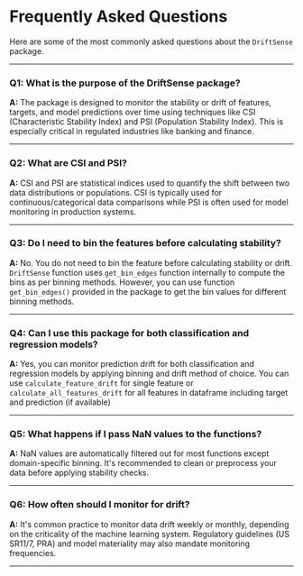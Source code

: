 
# Frequently Asked Questions

Here are some of the most commonly asked questions about the `DriftSense` package.

---

### Q1: What is the purpose of the DriftSense package?
**A:** The package is designed to monitor the stability or drift of features, targets, and model predictions over time using techniques like CSI (Characteristic Stability Index) and PSI (Population Stability Index). 
This is especially critical in regulated industries like banking and finance.

---

### Q2: What are CSI and PSI?
**A:** CSI and PSI are statistical indices used to quantify the shift between two data distributions or populations. CSI is typically used for continuous/categorical data comparisons while PSI is often used for model monitoring in production systems.

---

### Q3: Do I need to bin the features before calculating stability?
**A:** No. You do not need to bin the feature before calculating stability or drift. `DriftSense` function uses `get_bin_edges` function internally to compute the bins as per binning methods. 
However, you can use function `get_bin_edges()` provided in the package to get the bin values for different binning methods.

---

### Q4: Can I use this package for both classification and regression models?
**A:** Yes, you can monitor prediction drift for both classification and regression models by applying binning and drift method of choice. 
You can use `calculate_feature_drift` for single feature or `calculate_all_features_drift` for all features in dataframe including target and prediction (if available)

---

### Q5: What happens if I pass NaN values to the functions?
**A:** NaN values are automatically filtered out for most functions except domain-specific binning. It's recommended to clean or preprocess your data before applying stability checks.

---

### Q6: How often should I monitor for drift?
**A:** It's common practice to monitor data drift weekly or monthly, depending on the criticality of the machine learning system. Regulatory guidelines (US SR11/7, PRA) and model materiality may also mandate monitoring frequencies.

---
